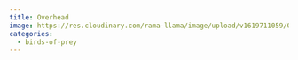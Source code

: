 ```yaml
---
title: Overhead
image: https://res.cloudinary.com/rama-llama/image/upload/v1619711059/Osprey_overhead_truxwa.jpg
categories:
  - birds-of-prey
---
```

